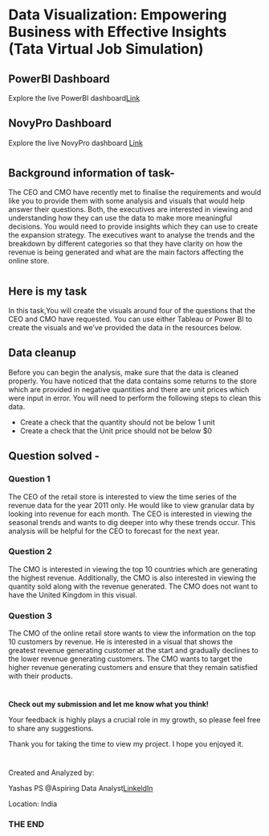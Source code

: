 # Data Visualization: Empowering Business with Effective Insights (Tata Virtual Job Simulation)

## PowerBI Dashboard 
Explore the live PowerBI dashboard[Link](https://app.powerbi.com/view?r=eyJrIjoiOWNhZjNkYzQtMGFkMy00MzgyLWIxZTItMDEwZTQyMjk5MzBiIiwidCI6ImM2ZTU0OWIzLTVmNDUtNDAzMi1hYWU5LWQ0MjQ0ZGM1YjJjNCJ9)

## NovyPro Dashboard
Explore the live NovyPro dashboard [Link](https://www.novypro.com/project/tataonlineretailanalysis-power-bi)

#
## Background information of task-

The CEO and CMO have recently met to finalise the requirements and would like you to provide them with some analysis and visuals that would help answer their questions. Both, the executives are interested in viewing and understanding how they can use the data to make more meaningful decisions. You would need to provide insights which they can use to create the expansion strategy. The executives want to analyse the trends and the breakdown by different categories so that they have clarity on how the revenue is being generated and what are the main factors affecting the online store.

#
## Here is my task
In this task,You will create the visuals around four of the questions that the CEO and CMO have requested. You can use either Tableau or Power BI to create the visuals and we’ve provided the data in the resources below. 

## Data cleanup 
﻿Before you can begin the analysis, make sure that the data is cleaned properly. You have noticed that the data contains some returns to the store which are provided in negative quantities and there are unit prices which were input in error. You will need to perform the following steps to clean this data.

 * Create a check that the quantity should not be below 1 unit
 * Create a check that the Unit price should not be below $0

## Question solved -

### Question 1
The CEO of the retail store is interested to view the time series of the revenue data for the year 2011 only. He would like to view granular data by looking into revenue for each month. The CEO is interested in viewing the seasonal trends and wants to dig deeper into why these trends occur. This analysis will be helpful for the CEO to forecast for the next year.

### Question 2
The CMO is interested in viewing the top 10 countries which are generating the highest revenue. Additionally, the CMO is also interested in viewing the quantity sold along with the revenue generated. The CMO does not want to have the United Kingdom in this visual.

### Question 3
The CMO of the online retail store wants to view the information on the top 10 customers by revenue. He is interested in a visual that shows the greatest revenue generating customer at the start and gradually declines to the lower revenue generating customers. The CMO wants to target the higher revenue generating customers and ensure that they remain satisfied with their products.

#

**Check out my submission and let me know what you think!**

Your feedback is highly plays a crucial role in my growth, so please feel free to share any suggestions.

Thank you for taking the time to view my project. I hope you enjoyed it.

#

Created and Analyzed by:

Yashas PS @Aspiring Data Analyst[LinkeldIn](https://www.linkedin.com/in/yashas-ps/)

Location: India

### THE END
